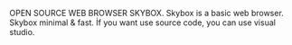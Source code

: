 OPEN SOURCE WEB BROWSER SKYBOX.
Skybox is a basic web browser.
Skybox minimal & fast.
İf you want use source code, you can use visual studio.
